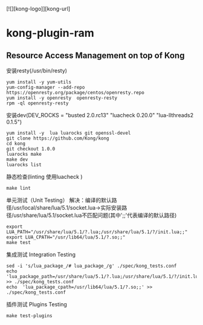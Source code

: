 [![][kong-logo]][kong-url]

# kong-plugin-ram
## Resource Access Management on top of Kong


安装resty(/usr/bin/resty)
```
yum install -y yum-utils
yum-config-manager --add-repo https://openresty.org/package/centos/openresty.repo
yum install -y openresty  openresty-resty
rpm -ql openresty-resty
```

安装dev(DEV_ROCKS = "busted 2.0.rc13" "luacheck 0.20.0" "lua-llthreads2 0.1.5")
```
yum install -y  lua luarocks git openssl-devel
git clone https://github.com/Kong/kong
cd kong
git checkout 1.0.0
luarocks make
make dev
luarocks list
```

静态检查(linting 使用luacheck )
```
make lint
```

单元测试（Unit Testing）
解决：编译的默认路径/usr/local/share/lua/5.1/socket.lua->实际安装路径/usr/share/lua/5.1/socket.lua不匹配问题(其中';;'代表编译的默认路径)
```
export LUA_PATH="/usr/share/lua/5.1/?.lua;/usr/share/lua/5.1/?/init.lua;;"
export LUA_CPATH="/usr/lib64/lua/5.1/?.so;;"
make test
```

集成测试 Integration Testing
```
sed -i 's/lua_package_/# lua_package_/g' ./spec/kong_tests.conf
echo  'lua_package_path=/usr/share/lua/5.1/?.lua;/usr/share/lua/5.1/?/init.lua;./spec/fixtures/custom_plugins/?.lua;;' >> ./spec/kong_tests.conf
echo  'lua_package_cpath=/usr/lib64/lua/5.1/?.so;;' >> ./spec/kong_tests.conf
```

插件测试 Plugins Testing
```
make test-plugins
```
